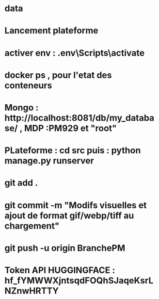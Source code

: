 # data
# Lancement plateforme 
# activer env : .env\Scripts\activate

# docker ps , pour l'etat des conteneurs
# Mongo : http://localhost:8081/db/my_database/ , MDP :PM929 et "root" 

# PLateforme : cd src puis : python manage.py runserver 

# git add .
# git commit -m "Modifs visuelles et ajout de format gif/webp/tiff au chargement"
# git push -u origin BranchePM    


# Token API HUGGINGFACE  : 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 